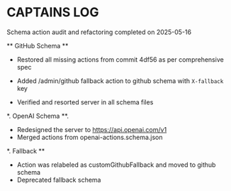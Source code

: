 # CAPTAINS LOG

Schema action audit and refactoring completed on 2025-05-16

** GitHub Schema **

- Restored all missing actions from commit 4df56 as per comprehensive spec
- Added /admin/github fallback action to github schema with `X-fallback` key

- Verified and resorted server in all schema files


*. OpenAI Schema **.

- Redesigned the server to https://api.openai.com/v1
- Merged actions from openai-actions.schema.json 

*. Fallback **

- Action was relabeled as customGithubFallback and moved to github schema
- Deprecated fallback schema
